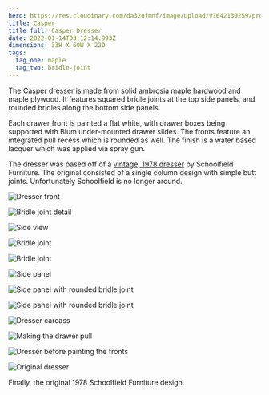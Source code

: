 ```yaml
---
hero: https://res.cloudinary.com/da32ufmnf/image/upload/v1642130259/proportional.design-v2/casper/d23zbiilnlafcjcqc5pw.jpg
title: Casper
title_full: Casper Dresser
date: 2022-01-14T03:12:14.993Z
dimensions: 33H X 60W X 22D
tags:
  tag_one: maple
  tag_two: bridle-joint
---
```


The Casper dresser is made from solid ambrosia maple hardwood and maple plywood. It features squared bridle joints at the top side panels, and rounded bridles along the bottom side panels.

Each drawer front is painted a flat white, with drawer boxes being supported with Blum under-mounted drawer slides. The fronts feature an integrated pull recess which is rounded as well. The finish is a water based lacquer which was applied via spray gun.

The dresser was based off of a [vintage, 1978 dresser](https://homeunionnyc.com/products/1978-maple-three-drawer-dresser) by Schoolfield Furniture. The original consisted of a single column design with simple butt joints. Unfortunately Schoolfield is no longer around.

![Dresser front](https://res.cloudinary.com/da32ufmnf/image/upload/v1642130259/proportional.design-v2/casper/exg8yecbuu2fkwze9iex.jpg)

![Bridle joint detail](https://res.cloudinary.com/da32ufmnf/image/upload/v1642130259/proportional.design-v2/casper/pixifq3jk0hn3kqdabmp.jpg)

![Side view](https://res.cloudinary.com/da32ufmnf/image/upload/v1642130260/proportional.design-v2/casper/nobla8gejwozxrj5tyl5.jpg)

![Bridle joint](https://res.cloudinary.com/da32ufmnf/image/upload/v1642132261/proportional.design-v2/casper/ghog6kpg2hjxyaiooupd.jpg)

![Bridle joint](https://res.cloudinary.com/da32ufmnf/image/upload/v1642132261/proportional.design-v2/casper/rhyq2mrgihynvocswycp.jpg)

![Side panel](https://res.cloudinary.com/da32ufmnf/image/upload/v1642132262/proportional.design-v2/casper/cgrhxdl8uocjebdefs68.jpg)

![Side panel with rounded bridle joint](https://res.cloudinary.com/da32ufmnf/image/upload/v1642132261/proportional.design-v2/casper/fplbmrhotcxjtexj4ltc.jpg)

![Side panel with rounded bridle joint](https://res.cloudinary.com/da32ufmnf/image/upload/v1642132262/proportional.design-v2/casper/hwpruxxzrdhkl3emyxhb.jpg)

![Dresser carcass](https://res.cloudinary.com/da32ufmnf/image/upload/v1642132261/proportional.design-v2/casper/ygdmgnbv33xtuvio5gbb.jpg)

![Making the drawer pull](https://res.cloudinary.com/da32ufmnf/image/upload/v1642132261/proportional.design-v2/casper/jzvrkhjcpycm5lqgcupq.jpg)

![Dresser before painting the fronts](https://res.cloudinary.com/da32ufmnf/image/upload/v1642132261/proportional.design-v2/casper/oqoemuhadwwjsrirhgih.jpg)

![Original dresser](https://res.cloudinary.com/da32ufmnf/image/upload/v1642131530/proportional.design-v2/casper/s7xz6stetsxszdpwc837.webp)

Finally, the original 1978 Schoolfield Furniture design.
